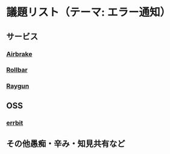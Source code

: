 # 議題リスト（テーマ: エラー通知）
## サービス

### [Airbrake](https://airbrake.io)

### [Rollbar](https://rollbar.com)

### [Raygun](https://raygun.com)

## OSS

### [errbit](https://errbit.com)

## その他愚痴・辛み・知見共有など